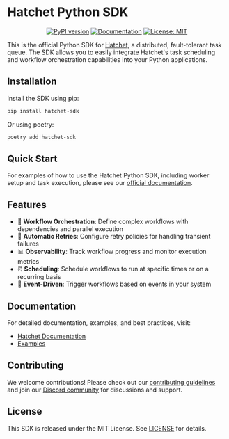 # Hatchet Python SDK

<div align="center">

[![PyPI version](https://badge.fury.io/py/hatchet-sdk.svg)](https://badge.fury.io/py/hatchet-sdk)
[![Documentation](https://img.shields.io/badge/docs-hatchet.run-blue)](https://docs.hatchet.run)
[![License: MIT](https://img.shields.io/badge/License-MIT-purple.svg)](https://opensource.org/licenses/MIT)

</div>

This is the official Python SDK for [Hatchet](https://hatchet.run), a distributed, fault-tolerant task queue. The SDK allows you to easily integrate Hatchet's task scheduling and workflow orchestration capabilities into your Python applications.

## Installation

Install the SDK using pip:

```bash
pip install hatchet-sdk
```

Or using poetry:

```bash
poetry add hatchet-sdk
```

## Quick Start

For examples of how to use the Hatchet Python SDK, including worker setup and task execution, please see our [official documentation](https://docs.hatchet.run/home/setup).

## Features

- 🔄 **Workflow Orchestration**: Define complex workflows with dependencies and parallel execution
- 🔁 **Automatic Retries**: Configure retry policies for handling transient failures
- 📊 **Observability**: Track workflow progress and monitor execution metrics
- ⏰ **Scheduling**: Schedule workflows to run at specific times or on a recurring basis
- 🔄 **Event-Driven**: Trigger workflows based on events in your system

## Documentation

For detailed documentation, examples, and best practices, visit:
- [Hatchet Documentation](https://docs.hatchet.run)
- [Examples](https://github.com/hatchet-dev/hatchet/tree/main/sdks/python/examples)

## Contributing

We welcome contributions! Please check out our [contributing guidelines](https://docs.hatchet.run/contributing) and join our [Discord community](https://hatchet.run/discord) for discussions and support.

## License

This SDK is released under the MIT License. See [LICENSE](https://github.com/hatchet-dev/hatchet/blob/main/LICENSE) for details.
